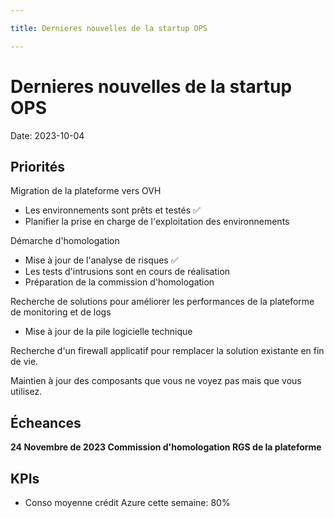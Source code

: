 ```yaml
---

title: Dernieres nouvelles de la startup OPS

---
```


# Dernieres nouvelles de la startup OPS

Date: 2023-10-04

## Priorités

Migration de la plateforme vers OVH
- Les environnements sont prêts et testés ✅
- Planifier la prise en charge de l'exploitation des environnements

Démarche d'homologation
- Mise à jour de l'analyse de risques ✅
- Les tests d'intrusions sont en cours de réalisation 
- Préparation de la commission d'homologation 

Recherche de solutions pour améliorer les performances de la plateforme de monitoring et de logs
- Mise à jour de la pile logicielle technique

Recherche d'un firewall applicatif pour remplacer la solution existante en fin de vie.

Maintien à jour des composants que vous ne voyez pas mais que vous utilisez.

## Écheances

**24 Novembre de 2023 Commission d'homologation RGS de la plateforme**

## KPIs

 - Conso moyenne crédit Azure cette semaine: 80%
